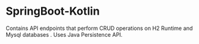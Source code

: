 # SpringBoot-Kotlin

Contains API endpoints that perform CRUD operations on H2 Runtime and Mysql databases . Uses Java Persistence API.
